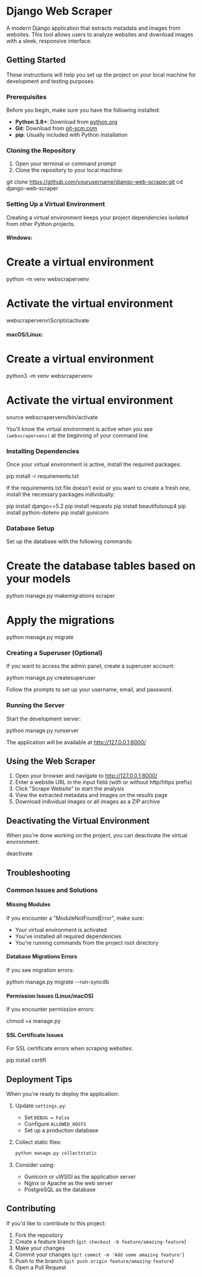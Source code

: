 # Django Web Scraper

A modern Django application that extracts metadata and images from websites. This tool allows users to analyze websites and download images with a sleek, responsive interface.

## Getting Started

These instructions will help you set up the project on your local machine for development and testing purposes.

### Prerequisites

Before you begin, make sure you have the following installed:

- **Python 3.8+**: Download from [python.org](https://www.python.org/downloads/)
- **Git**: Download from [git-scm.com](https://git-scm.com/downloads)
- **pip**: Usually included with Python installation

### Cloning the Repository

1. Open your terminal or command prompt
2. Clone the repository to your local machine:

git clone https://github.com/yourusername/django-web-scraper.git
cd django-web-scraper


### Setting Up a Virtual Environment

Creating a virtual environment keeps your project dependencies isolated from other Python projects.

#### Windows:

# Create a virtual environment
python -m venv webscrapervenv

# Activate the virtual environment
webscrapervenv\Scripts\activate

#### macOS/Linux:

# Create a virtual environment
python3 -m venv webscrapervenv

# Activate the virtual environment
source webscrapervenv/bin/activate

You'll know the virtual environment is active when you see `(webscrapervenv)` at the beginning of your command line.

### Installing Dependencies

Once your virtual environment is active, install the required packages:

pip install -r requirements.txt

If the requirements.txt file doesn't exist or you want to create a fresh one, install the necessary packages individually:

pip install django==5.2
pip install requests
pip install beautifulsoup4
pip install python-dotenv
pip install gunicorn

### Database Setup

Set up the database with the following commands:

# Create the database tables based on your models
python manage.py makemigrations scraper

# Apply the migrations
python manage.py migrate

### Creating a Superuser (Optional)

If you want to access the admin panel, create a superuser account:

python manage.py createsuperuser

Follow the prompts to set up your username, email, and password.

### Running the Server

Start the development server:

python manage.py runserver

The application will be available at http://127.0.0.1:8000/

## Using the Web Scraper

1. Open your browser and navigate to http://127.0.0.1:8000/
2. Enter a website URL in the input field (with or without http/https prefix)
3. Click "Scrape Website" to start the analysis
4. View the extracted metadata and images on the results page
5. Download individual images or all images as a ZIP archive

## Deactivating the Virtual Environment

When you're done working on the project, you can deactivate the virtual environment:

deactivate

## Troubleshooting

### Common Issues and Solutions

#### Missing Modules
If you encounter a "ModuleNotFoundError", make sure:
- Your virtual environment is activated
- You've installed all required dependencies
- You're running commands from the project root directory

#### Database Migrations Errors
If you see migration errors:

python manage.py migrate --run-syncdb

#### Permission Issues (Linux/macOS)
If you encounter permission errors:

chmod +x manage.py

#### SSL Certificate Issues
For SSL certificate errors when scraping websites:

pip install certifi

## Deployment Tips

When you're ready to deploy the application:

1. Update `settings.py`:
   - Set `DEBUG = False`
   - Configure `ALLOWED_HOSTS`
   - Set up a production database

2. Collect static files:
   ```bash
   python manage.py collectstatic
   ```

3. Consider using:
   - Gunicorn or uWSGI as the application server
   - Nginx or Apache as the web server
   - PostgreSQL as the database

## Contributing

If you'd like to contribute to this project:

1. Fork the repository
2. Create a feature branch (`git checkout -b feature/amazing-feature`)
3. Make your changes
4. Commit your changes (`git commit -m 'Add some amazing feature'`)
5. Push to the branch (`git push origin feature/amazing-feature`)
6. Open a Pull Request
